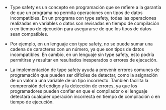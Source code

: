 - Type safety es un concepto en programación que se refiere a la garantía de que un programa no permita operaciones con tipos de datos incompatibles. En un programa con type safety, todas las operaciones realizadas en variables o datos son revisadas en tiempo de compilación o en tiempo de ejecución para asegurarse de que los tipos de datos sean compatibles.

- Por ejemplo, en un lenguaje con type safety, no se puede sumar una cadena de caracteres con un número, ya que son tipos de datos incompatibles. En cambio, en un lenguaje sin type safety, esto podría permitirse y resultar en resultados inesperados o errores de ejecución.

- La implementación de type safety ayuda a prevenir errores comunes de programación que pueden ser difíciles de detectar, como la asignación de un valor a una variable de un tipo incorrecto. También facilita la comprensión del código y la detección de errores, ya que los programadores pueden confiar en que el compilador o el lenguaje detectará cualquier operación incorrecta en tiempo de compilación o en tiempo de ejecución.